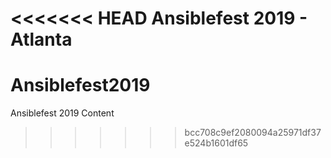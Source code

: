 <<<<<<< HEAD
Ansiblefest 2019 - Atlanta
=======
# Ansiblefest2019
Ansiblefest 2019 Content
>>>>>>> bcc708c9ef2080094a25971df37e524b1601df65
